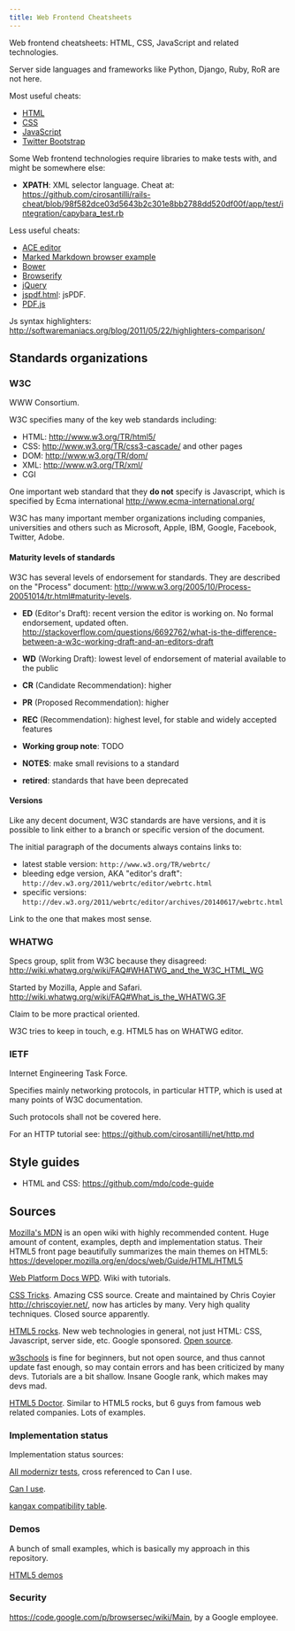 ```yaml
---
title: Web Frontend Cheatsheets
---
```


Web frontend cheatsheets: HTML, CSS, JavaScript and related technologies.

Server side languages and frameworks like Python, Django, Ruby, RoR are not here.

Most useful cheats:

- [HTML](html.html)
- [CSS](css.html)
- [JavaScript](js.html)
- [Twitter Bootstrap](bootstrap.html)

Some Web frontend technologies require libraries to make tests with, and might be somewhere else:

- **XPATH**: XML selector language. Cheat at:
    <https://github.com/cirosantilli/rails-cheat/blob/98f582dce03d5643b2c301e8bb2788dd520df00f/app/test/integration/capybara_test.rb>

Less useful cheats:

- [ACE editor](ace.html)
- [Marked Markdown browser example](marked.html)
- [Bower](bower/)
- [Browserify](browserify/)
- [jQuery](jquery.html)
- [jspdf.html](jspdf.html): jsPDF.
- [PDF.js](pdfjs.html)

Js syntax highlighters: <http://softwaremaniacs.org/blog/2011/05/22/highlighters-comparison/>

## Standards organizations

### W3C

WWW Consortium.

W3C specifies many of the key web standards including:

- HTML: <http://www.w3.org/TR/html5/>
- CSS: <http://www.w3.org/TR/css3-cascade/> and other pages
- DOM: <http://www.w3.org/TR/dom/>
- XML: <http://www.w3.org/TR/xml/>
- CGI

One important web standard that they **do not** specify is Javascript,
which is specified by Ecma international <http://www.ecma-international.org/>

W3C has many important member organizations including companies,
universities and others such as Microsoft, Apple, IBM, Google, Facebook, Twitter, Adobe.

#### Maturity levels of standards

W3C has several levels of endorsement for standards.
They are described on the "Process" document:
<http://www.w3.org/2005/10/Process-20051014/tr.html#maturity-levels>.

-   **ED** (Editor's Draft):  recent version the editor is working on.
    No formal endorsement, updated often.
    <http://stackoverflow.com/questions/6692762/what-is-the-difference-between-a-w3c-working-draft-and-an-editors-draft>

-   **WD** (Working Draft): lowest level of endorsement of material available to the public

-   **CR** (Candidate Recommendation): higher

-   **PR** (Proposed Recommendation): higher

-   **REC** (Recommendation): highest level, for stable and widely accepted features

-   **Working group note**: TODO

-   **NOTES**: make small revisions to a standard

-   **retired**: standards that have been deprecated

#### Versions

Like any decent document, W3C standards are have versions,
and it is possible to link either to a branch or specific version of the document.

The initial paragraph of the documents always contains links to:

- latest stable version: `http://www.w3.org/TR/webrtc/`
- bleeding edge version, AKA "editor's draft": `http://dev.w3.org/2011/webrtc/editor/webrtc.html`
- specific versions: `http://dev.w3.org/2011/webrtc/editor/archives/20140617/webrtc.html`

Link to the one that makes most sense.

### WHATWG

Specs group, split from W3C because they disagreed:
<http://wiki.whatwg.org/wiki/FAQ#WHATWG_and_the_W3C_HTML_WG>

Started by Mozilla, Apple and Safari.
<http://wiki.whatwg.org/wiki/FAQ#What_is_the_WHATWG.3F>

Claim to be more practical oriented.

W3C tries to keep in touch, e.g. HTML5 has on WHATWG editor.

### IETF

Internet Engineering Task Force.

Specifies mainly networking protocols, in particular HTTP, which is used at many points of W3C documentation.

Such protocols shall not be covered here.

For an HTTP tutorial see: <https://github.com/cirosantilli/net/http.md>

## Style guides

- HTML and CSS: <https://github.com/mdo/code-guide>

## Sources

[Mozilla's MDN](https://developer.mozilla.org) is an open wiki with highly
recommended content. Huge amount of content, examples, depth and implementation status.
Their HTML5 front page beautifully summarizes the main themes on HTML5:
<https://developer.mozilla.org/en/docs/web/Guide/HTML/HTML5>

[Web Platform Docs WPD](http://docs.webplatform.org/wiki/Main_Page). Wiki with tutorials.

[CSS Tricks](http://css-tricks.com/). Amazing CSS source.
Create and maintained by Chris Coyier <http://chriscoyier.net/>,
now has articles by many. Very high quality techniques. Closed source apparently.

[HTML5 rocks](http://www.html5rocks.com/en/). New web technologies in general, not just HTML:
CSS, Javascript, server side, etc. Google sponsored. [Open source](https://github.com/html5rocks/www.html5rocks.com).

[w3schools](http://www.w3schools.com) is fine for beginners,
but not open source, and thus cannot update fast enough,
so may contain errors and has been criticized by many devs.
Tutorials are a bit shallow.
Insane Google rank, which makes may devs mad.

[HTML5 Doctor](http://html5doctor.com/). Similar to HTML5 rocks,
but 6 guys from famous web related companies. Lots of examples.

### Implementation status

Implementation status sources:

[All modernizr tests](http://modernizr.github.io/Modernizr/test/), cross referenced to Can I use.

[Can I use](http://caniuse.com/).

[kangax compatibility table](http://kangax.github.io/compat-table/es6).

### Demos

A bunch of small examples, which is basically my approach in this repository.

[HTML5 demos](https://github.com/remy/html5demos)

### Security

<https://code.google.com/p/browsersec/wiki/Main>, by a Google employee.

